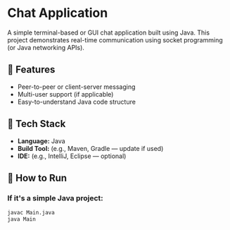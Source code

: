 # Chat Application

A simple terminal-based or GUI chat application built using Java. This project demonstrates real-time communication using socket programming (or Java networking APIs).

## 📌 Features

- Peer-to-peer or client-server messaging
- Multi-user support (if applicable)
- Easy-to-understand Java code structure

## 🧰 Tech Stack

- **Language:** Java
- **Build Tool:** (e.g., Maven, Gradle — update if used)
- **IDE:** (e.g., IntelliJ, Eclipse — optional)

## 🚀 How to Run

### If it's a simple Java project:
```bash
javac Main.java
java Main
